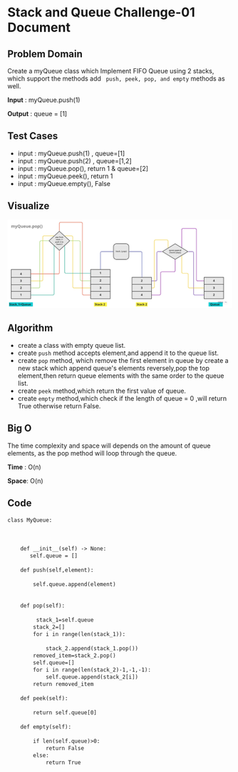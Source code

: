 # Stack and Queue Challenge-01 Document

## Problem Domain

Create a myQueue class which Implement FIFO Queue using 2 stacks, which support the methods add ``` push, peek, pop, and empty``` methods as well.

**Input** : myQueue.push(1)

**Output** : queue = [1]

## Test Cases

- input : myQueue.push(1) , queue=[1]
- input : myQueue.push(2) , queue=[1,2]
- input : myQueue.pop(), return 1 & queue=[2]
- input : myQueue.peek(), return 1
- input : myQueue.empty(), False



## Visualize

![stack&queue](stack%26queue.jpg)


## Algorithm

- create a class with empty queue list. 
- create ```push``` method accepts element,and append it to the queue list.
- create  ```pop``` method, which remove the first element in queue by create a new stack which append queue's elements reversely,pop the top element,then return queue elements with the same order to the queue list. 
- create ```peek``` method,which return the first value of queue.
- create ```empty``` method,which check if the length of queue = 0 ,will return True otherwise return False.


## Big O


The time complexity and space will depends on the amount of queue elements, as the pop method will loop through the queue.


**Time** :  O(n)

**Space**: O(n)



## Code

```
class MyQueue:



    def __init__(self) -> None:
       self.queue = []

    def push(self,element):
   
        self.queue.append(element)


    def pop(self):

         stack_1=self.queue
        stack_2=[]
        for i in range(len(stack_1)):
            
            stack_2.append(stack_1.pop())
        removed_item=stack_2.pop()
        self.queue=[]
        for i in range(len(stack_2)-1,-1,-1):
            self.queue.append(stack_2[i])
        return removed_item

    def peek(self):
    
        return self.queue[0]

    def empty(self):

        if len(self.queue)>0:
            return False
        else:
            return True

```


